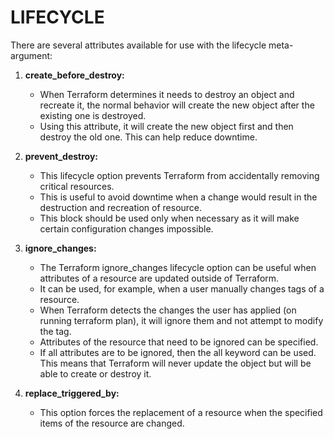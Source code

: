 # LIFECYCLE

There are several attributes available for use with the lifecycle meta-argument:

1. **create_before_destroy:**
   * When Terraform determines it needs to destroy an object and recreate it, the normal behavior will create the new object after the existing one is destroyed.
   * Using this attribute, it will create the new object first and then destroy the old one. This can help reduce downtime.

2. **prevent_destroy:**
   * This lifecycle option prevents Terraform from accidentally removing critical resources.
   * This is useful to avoid downtime when a change would result in the destruction and recreation of resource.
   * This block should be used only when necessary as it will make certain configuration changes impossible.
  
3. **ignore_changes:**
   * The Terraform ignore_changes lifecycle option can be useful when attributes of a resource are updated outside of Terraform.
   * It can be used, for example, when a user manually changes tags of a resource.
   * When Terraform detects the changes the user has applied (on running terraform plan), it will ignore them and not attempt to modify the tag.
   * Attributes of the resource that need to be ignored can be specified.
   * If all attributes are to be ignored, then the all keyword can be used. This means that Terraform will never update the object but will be able to create or destroy it.

4. **replace_triggered_by:**
   * This option forces the replacement of a resource when the specified items of the resource are changed. 
